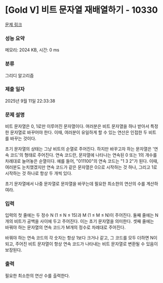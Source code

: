 # [Gold V] 비트 문자열 재배열하기 - 10330 

[문제 링크](https://www.acmicpc.net/problem/10330) 

### 성능 요약

메모리: 2024 KB, 시간: 0 ms

### 분류

그리디 알고리즘

### 제출 일자

2025년 9월 11일 22:33:38

### 문제 설명

<p>비트 문자열은 0, 1로만 이루어진 문자열이다. 여러분은 비트 문자열을 하나 받아서 특정한 문자열로 바꾸어야 한다. 이때, 여러분이 유일하게 할 수 있는 연산은 인접한 두 비트를 바꾸는 것이다.</p>

<p>초기 문자열의 상태는 그냥 비트의 순열로 주어진다. 하지만 바꾸고자 하는 문자열은 '연속 코드'의 형태로 주어진다. 연속 코드란, 문자열에 나타나는 연속된 0 또는 1의 개수를 차례대로 늘어놓은 순열이다. 예를 들어, "011100"의 연속 코드는 "1 3 2"가 된다. 이때, 여러분도 눈치챘겠지만 연속 코드가 같은 문자열은 0으로 시작하는 것 하나, 그리고 1로 시작하는 것 하나로 항상 두 개씩 있다.</p>

<p>초기 문자열에서 나중 문자열로 문자열을 바꾸는데 필요한 최소한의 연산의 수를 계산하여라.</p>

### 입력 

 <p>입력의 첫 줄에는 두 정수 N (1 ≤ N ≤ 15)과 M (1 ≤ M ≤ N)이 주어진다. 둘째 줄에는 N개의 비트가 공백을 사이에 두고 주어진다. 이는 초기 문자열을 의미한다. 셋째 줄에는 바꿔야 하는 문자열의 연속 코드가 M개의 정수로 차례대로 주어진다.</p>

<p>바꿔야 하는 연속 코드의 각 숫자는 항상 1보다 크거나 같고, 그 코드를 모두 더하면 N이 되고, 주어진 비트 문자열이 항상 연속 코드가 나타내는 비트 문자열로 변환될 수 있음이 보장된다.</p>

### 출력 

 <p>필요한 최소한의 연산 수를 출력한다.</p>

